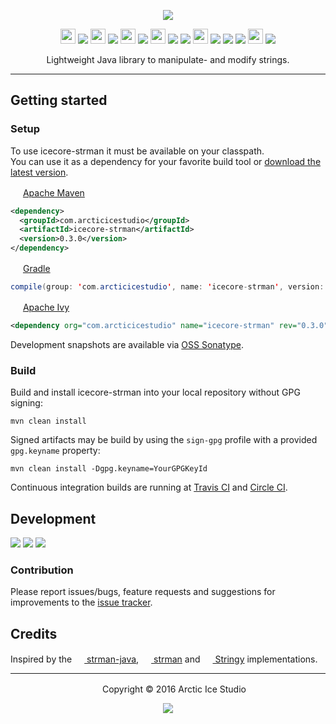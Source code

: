<p align="center"><img src="https://bitbucket.org/arcticicestudio/icecore-strman/raw/develop/src/main/assets/icecore-strman-logo-banner.svg"/></p>

<p align="center"><img src="https://cdn.travis-ci.org/images/favicon-c566132d45ab1a9bcae64d8d90e4378a.svg" width=24 height=24/> <a href="https://travis-ci.org/arcticicestudio/icecore-strman"><img src="https://img.shields.io/travis/arcticicestudio/icecore-strman/develop.svg"/></a> <img src="https://circleci.com/favicon.ico" width=24 height=24/> <a href="https://circleci.com/bb/arcticicestudio/icecore-strman"><img src="https://circleci.com/bb/arcticicestudio/icecore-strman.svg?style=shield&circle-token=3e284de9a416e0121ed536d1b6809b7c27d778d0"/></a> <img src="https://codecov.io/favicon.ico" width=24 height=24/> <a href="https://codecov.io/gh/arcticicestudio/icecore-strman"><img src="https://codecov.io/gh/arcticicestudio/icecore-strman/branch/develop/graph/badge.svg"/></a> <img src="https://bitbucket.org/favicon.ico" width=24 height=24/> <a href="https://bitbucket.org/arcticicestudio/icecore-strman/downloads"><img src="https://img.shields.io/badge/release-0.3.0-blue.svg"/></a> <a href="https://bitbucket.org/arcticicestudio/icecore-strman/downloads"><img src="https://img.shields.io/badge/pre--release---_-blue.svg"/></a> <img src="http://central.sonatype.org/favicon.ico" width=24 height=24/> <a href="http://search.maven.org/#search%7Cgav%7C1%7Cg%3A%22com.arcticicestudio%22%20AND%20a%3A%22icecore-strman%22"><img src="https://img.shields.io/maven-central/v/com.arcticicestudio/icecore-strman.svg"/></a> <img src="https://oss.sonatype.org/favicon.ico"/> <a href="https://oss.sonatype.org/content/repositories/snapshots/com/arcticicestudio/icecore-strman"><img src="https://img.shields.io/badge/snapshot----blue.svg"/></a> <img src="https://bintray.com/favicon.ico" width=24 height=24/> <a href='https://bintray.com/arcticicestudio/IceCore/icecore-strman/_latestVersion'><img src='https://api.bintray.com/packages/arcticicestudio/IceCore/icecore-strman/images/download.svg'></a></p>

<p align="center">Lightweight Java library to manipulate- and modify strings.</p>

---

## Getting started
### Setup
To use icecore-strman it must be available on your classpath.  
You can use it as a dependency for your favorite build tool or [download the latest version](https://bitbucket.org/arcticicestudio/icecore-strman/downloads).

<img src="http://apache.org/favicons/favicon.ico" width=16 height=16/> <a href="https://maven.apache.org">Apache Maven</a>
```xml
<dependency>
  <groupId>com.arcticicestudio</groupId>
  <artifactId>icecore-strman</artifactId>
  <version>0.3.0</version>
</dependency>
```

<img src="https://gradle.org/wp-content/uploads/fbrfg/favicon.ico" width=16 height=16/> <a href="https://gradle.org">Gradle</a>
```java
compile(group: 'com.arcticicestudio', name: 'icecore-strman', version: '0.3.0')
```

<img src="http://apache.org/favicons/favicon.ico" width=16 height=16/> <a href="https://ant.apache.org/ivy">Apache Ivy</a>
```xml
<dependency org="com.arcticicestudio" name="icecore-strman" rev="0.3.0" />
```

Development snapshots are available via [OSS Sonatype](https://oss.sonatype.org/content/repositories/snapshots/com/arcticicestudio/icecore-strman).

### Build
Build and install icecore-strman into your local repository without GPG signing:  
```
mvn clean install
```

Signed artifacts may be build by using the `sign-gpg` profile with a provided `gpg.keyname` property:
```
mvn clean install -Dgpg.keyname=YourGPGKeyId
```

Continuous integration builds are running at [Travis CI](https://travis-ci.org/arcticicestudio/icecore-strman) and [Circle CI](https://circleci.com/bb/arcticicestudio/icecore-strman).

## Development
[![](https://img.shields.io/badge/Changelog-0.3.0-blue.svg)](https://bitbucket.org/arcticicestudio/icecore-strman/raw/v0.3.0/CHANGELOG.md) [![](https://img.shields.io/badge/Workflow-gitflow_Branching_Model-blue.svg)](http://nvie.com/posts/a-successful-git-branching-model) [![](https://img.shields.io/badge/Versioning-ArcVer_0.8.0-blue.svg)](https://github.com/arcticicestudio/arcver)

### Contribution
Please report issues/bugs, feature requests and suggestions for improvements to the [issue tracker](https://bitbucket.org/arcticicestudio/icecore-strman/issues).

## Credits
Inspired by the <a href="https://github.com/shekhargulati/strman-java"><img src="https://www.java.com/favicon.ico" width=16 height=16/> strman-java</a>, <a href="https://github.com/dleitee/strman"><img src="https://www.javascript.com/images/favicon.ico" width=16 height=16/> strman</a> and <a href="https://github.com/danielstjules/Stringy"><img src="http://php.net/favicon.ico" width=16 height=16/> Stringy</a> implementations.

---

<p align="center"> <img src="http://arcticicestudio.com/favicon.ico" width=16 height=16/> Copyright &copy; 2016 Arctic Ice Studio</p>

<p align="center"><a href="http://www.apache.org/licenses/LICENSE-2.0"><img src="https://img.shields.io/badge/License-Apache_2.0-blue.svg"/></a></p>
